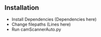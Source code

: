 ## Installation
* Install Dependencies (Dependencies here)
* Change filepaths (Lines here)
* Run camScannerAuto.py
